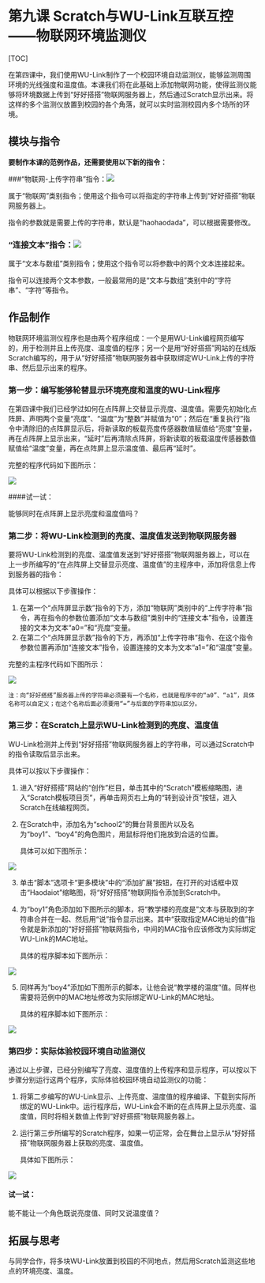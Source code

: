 # 第九课 Scratch与WU-Link互联互控——物联网环境监测仪

[TOC]

在第四课中，我们使用WU-Link制作了一个校园环境自动监测仪，能够监测周围环境的光线强度和温度值。本课我们将在此基础上添加物联网功能，使得监测仪能够将环境数据上传到“好好搭搭”物联网服务器上，然后通过Scratch显示出来。将这样的多个监测仪放置到校园的各个角落，就可以实时监测校园内多个场所的环境。



## 模块与指令

**要制作本课的范例作品，还需要使用以下新的指令：**

###“物联网-上传字符串”指令：![](img/9-a.png)

属于“物联网”类别指令；使用这个指令可以将指定的字符串上传到“好好搭搭”物联网服务器上。

指令的参数就是需要上传的字符串，默认是“haohaodada”，可以根据需要修改。



### “连接文本”指令：![](img/9-b.png)

属于“文本与数组”类别指令；使用这个指令可以将参数中的两个文本连接起来。

指令可以连接两个文本参数，一般最常用的是“文本与数组”类别中的“字符串”、“字符”等指令。



## 作品制作

物联网环境监测仪程序也是由两个程序组成：一个是用WU-Link编程网页编写的，用于检测并且上传亮度、温度值的程序；另一个是用“好好搭搭”网站的在线版Scratch编写的，用于从“好好搭搭”物联网服务器中获取绑定WU-Link上传的字符串、然后显示出来的程序。



### 第一步：编写能够轮替显示环境亮度和温度的WU-Link程序

在第四课中我们已经学过如何在点阵屏上交替显示亮度、温度值。需要先初始化点阵屏、声明两个变量“亮度”、“温度”为“整数”并赋值为“0”；然后在“重复执行”指令中清除旧的点阵屏显示后，将新读取的板载亮度传感器数值赋值给“亮度”变量，再在点阵屏上显示出来，“延时”后再清除点阵屏，将新读取的板载温度传感器数值赋值给“温度”变量，再在点阵屏上显示温度值、最后再“延时”。

完整的程序代码如下图所示：

![](img/9-1.png)



 ####试一试：

 能够同时在点阵屏上显示亮度和温度值吗？



### 第二步：将WU-Link检测到的亮度、温度值发送到物联网服务器

要将WU-Link检测到的亮度、温度值发送到“好好搭搭”物联网服务器上，可以在上一步所编写的“在点阵屏上交替显示亮度、温度值”的主程序中，添加将信息上传到服务器的指令：

具体可以根据以下步骤操作：

1. 在第一个“点阵屏显示数”指令的下方，添加“物联网”类别中的“上传字符串”指令，再在指令的参数位置添加“文本与数组”类别中的“连接文本”指令，设置连接的文本为文本“a0=”和“亮度”变量。
2. 在第二个“点阵屏显示数”指令的下方，再添加“上传字符串”指令、在这个指令参数位置再添加“连接文本”指令，设置连接的文本为文本“a1=”和“温度”变量。

完整的主程序代码如下图所示：

![](img/9-2.png)

```
注：向“好好搭搭”服务器上传的字符串必须要有一个名称，也就是程序中的“a0”、“a1”，具体名称可以自定义；在这个名称后面必须要用“=”与后面的字符串加以区分。
```



### 第三步：在Scratch上显示WU-Link检测到的亮度、温度值

WU-Link检测并上传到“好好搭搭”物联网服务器上的字符串，可以通过Scratch中的指令读取后显示出来。

具体可以按以下步骤操作：

1. 进入“好好搭搭”网站的“创作”栏目，单击其中的“Scratch”模板缩略图，进入“Scratch模板项目页”，再单击网页右上角的“转到设计页”按钮，进入Scratch在线编程网页。

2. 在Scratch中，添加名为“school2”的舞台背景图片以及名为“boy1”、“boy4”的角色图片，用鼠标将他们拖放到合适的位置。

   具体可以如下图所示：

![](img/9-3.png)

3. 单击“脚本”选项卡“更多模块”中的“添加扩展”按钮，在打开的对话框中双击“Haodaiot”缩略图，将“好好搭搭”物联网指令添加到Scratch中。

4. 为“boy1”角色添加如下图所示的脚本，将“教学楼的亮度是”文本与获取到的字符串合并在一起、然后用“说”指令显示出来。其中“获取指定MAC地址的值”指令就是新添加的“好好搭搭”物联网指令，中间的MAC指令应该修改为实际绑定WU-Link的MAC地址。

   具体的程序脚本如下图所示：

![](img/9-4.png)

5. 同样再为“boy4”添加如下图所示的脚本，让他会说“教学楼的温度”值。同样也需要将范例中的MAC地址修改为实际绑定WU-Link的MAC地址。

   具体的程序脚本如下图所示：

![](img/9-5.png)



### 第四步：实际体验校园环境自动监测仪

通过以上步骤，已经分别编写了亮度、温度值的上传程序和显示程序，可以按以下步骤分别运行这两个程序，实际体验校园环境自动监测仪的功能：

1. 将第二步编写的WU-Link显示、上传亮度、温度值的程序编译、下载到实际所绑定的WU-Link中。运行程序后，WU-Link会不断的在点阵屏上显示亮度、温度值，同时将相关数值上传到“好好搭搭”物联网服务器上。

2. 运行第三步所编写的Scratch程序，如果一切正常，会在舞台上显示从“好好搭搭”物联网服务器上获取的亮度、温度值。

   具体如下图所示：

![](img/9-6.png)



 #### 试一试：

 能不能让一个角色既说亮度值、同时又说温度值？



## 拓展与思考

与同学合作，将多块WU-Link放置到校园的不同地点，然后用Scratch监测这些地点的环境亮度、温度。
